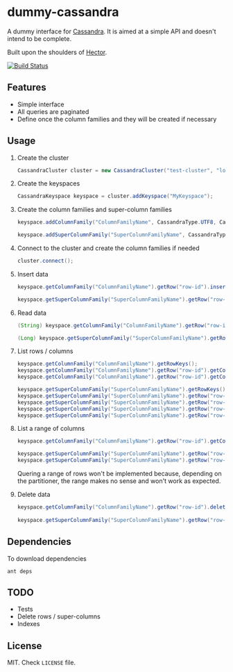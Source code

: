 # dummy-cassandra

A dummy interface for [Cassandra](http://cassandra.apache.org). It is aimed at a simple API and doesn't intend to be complete.

Built upon the shoulders of [Hector](http://hector-client.github.com/hector).

[![Build Status](https://secure.travis-ci.org/pescuma/dummy-cassandra.png?branch=master)](http://travis-ci.org/pescuma/dummy-cassandra)


## Features

- Simple interface
- All queries are paginated
- Define once the column families and they will be created if necessary


## Usage

1. Create the cluster

	```java
	CassandraCluster cluster = new CassandraCluster("test-cluster", "localhost");
	```

1. Create the keyspaces
	
	```java
	CassandraKeyspace keyspace = cluster.addKeyspace("MyKeyspace");
	```
	
1. Create the column families and super-column families
	
	```java
	keyspace.addColumnFamily("ColumnFamilyName", CassandraType.UTF8, CassandraType.UTF8, CassandraType.UTF8);
	
	keyspace.addSuperColumnFamily("SuperColumnFamilyName", CassandraType.UTF8, CassandraType.UTF8, CassandraType.UTF8, CassandraType.Counter);
	```

1. Connect to the cluster and create the column families if needed

	```java
	cluster.connect();
	```
	
1. Insert data

	```java
	keyspace.getColumnFamily("ColumnFamilyName").getRow("row-id").insertColumn("column-name", "column-value");
	
	keyspace.getSuperColumnFamily("SuperColumnFamilyName").getRow("row-id").getSuperColumn("super-column-id").incrementCounter("column-name", 1);
	```

1. Read data

	```java
	(String) keyspace.getColumnFamily("ColumnFamilyName").getRow("row-id").getColumn("column-name");
	
	(Long) keyspace.getSuperColumnFamily("SuperColumnFamilyName").getRow("row-id").getSuperColumn("super-column-id").getColumn("column-name");
	```
	
1. List rows / columns

	```java
	keyspace.getColumnFamily("ColumnFamilyName").getRowKeys();
	keyspace.getColumnFamily("ColumnFamilyName").getRow("row-id").getColumnCount();
	keyspace.getColumnFamily("ColumnFamilyName").getRow("row-id").getColumnNames();
	
	keyspace.getSuperColumnFamily("SuperColumnFamilyName").getRowKeys();
	keyspace.getSuperColumnFamily("SuperColumnFamilyName").getRow("row-id").getSuperColumnCount();
	keyspace.getSuperColumnFamily("SuperColumnFamilyName").getRow("row-id").getSuperColumnKeys();
	keyspace.getSuperColumnFamily("SuperColumnFamilyName").getRow("row-id").getSuperColumn("super-column-id").getColumnCount();
	keyspace.getSuperColumnFamily("SuperColumnFamilyName").getRow("row-id").getSuperColumn("super-column-id").getColumnNames();
	```
	
1. List a range of columns

	```java
	keyspace.getColumnFamily("ColumnFamilyName").getRow("row-id").getColumnNames("start", "end");
	
	keyspace.getSuperColumnFamily("SuperColumnFamilyName").getRow("row-id").getSuperColumnKeys("start", "end");
	keyspace.getSuperColumnFamily("SuperColumnFamilyName").getRow("row-id").getSuperColumn("super-column-id").getColumnNames("start", "end");
	```
	
	Quering a range of rows won't be implemented because, depending on the partitioner, the range makes no sense and won't work as expected.

1. Delete data

	```java
	keyspace.getColumnFamily("ColumnFamilyName").getRow("row-id").deleteColumn("column-name");
		
	keyspace.getSuperColumnFamily("SuperColumnFamilyName").getRow("row-id").getSuperColumn("super-column-id").deleteColumn("column-name");
	```


## Dependencies

To download dependencies

	ant deps


## TODO

- Tests
- Delete rows / super-columns
- Indexes


## License

MIT. Check ```LICENSE``` file.